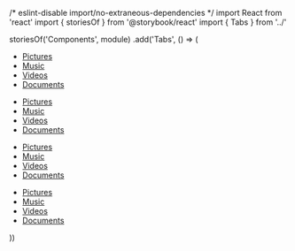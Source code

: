 /* eslint-disable import/no-extraneous-dependencies */
import React from 'react'
import { storiesOf } from '@storybook/react'
import { Tabs } from '../'


storiesOf('Components', module)
  .add('Tabs', () => (
    <div>
      <Tabs>
        <ul>
          <li className="is-active"><a href="/">Pictures</a></li>
          <li><a href="/">Music</a></li>
          <li><a href="/">Videos</a></li>
          <li><a href="/">Documents</a></li>
        </ul>
      </Tabs>
      <Tabs className="is-boxed">
        <ul>
          <li className="is-active"><a href="/">Pictures</a></li>
          <li><a href="/">Music</a></li>
          <li><a href="/">Videos</a></li>
          <li><a href="/">Documents</a></li>
        </ul>
      </Tabs>
      <Tabs className="is-toggle">
        <ul>
          <li className="is-active"><a href="/">Pictures</a></li>
          <li><a href="/">Music</a></li>
          <li><a href="/">Videos</a></li>
          <li><a href="/">Documents</a></li>
        </ul>
      </Tabs>
      <Tabs className="is-toggle is-toggle-rounded">
        <ul>
          <li className="is-active"><a href="/">Pictures</a></li>
          <li><a href="/">Music</a></li>
          <li><a href="/">Videos</a></li>
          <li><a href="/">Documents</a></li>
        </ul>
      </Tabs>
    </div>
  ))
